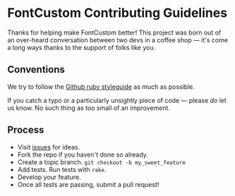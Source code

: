 # FontCustom Contributing Guidelines

Thanks for helping make FontCustom better! This project was born out of an over-heard conversation between two devs in a coffee shop — it's come a long ways thanks to the support of folks like you.

## Conventions

We try to follow the [Github ruby styleguide](https://github.com/styleguide/ruby) as much as possible. 

If you catch a typo or a particularly unsightly piece of code — please _do_ let us know. No such thing as too small of an improvement.

## Process

* Visit [issues](https://github.com/FontCustom/fontcustom/issues) for ideas.
* Fork the repo if you haven't done so already.
* Create a topic branch. `git checkout -b my_sweet_feature`
* Add tests. Run tests with `rake`.
* Develop your feature.
* Once all tests are passing, submit a pull request!
